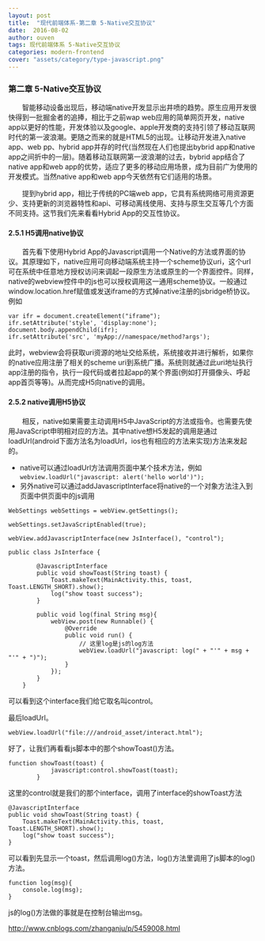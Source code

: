 ```yaml
---
layout: post
title:  "现代前端体系-第二章 5-Native交互协议"
date:  2016-08-02
author: ouven
tags: 现代前端体系 5-Native交互协议
categories: modern-frontend
cover: "assets/category/type-javascript.png"
---
```


### 第二章 5-Native交互协议

&emsp;&emsp;智能移动设备出现后，移动端native开发显示出井喷的趋势。原生应用开发很快得到一批掘金者的追捧，相比于之前wap web应用的简单网页开发，native app以更好的性能，开发体验以及google、apple开发商的支持引领了移动互联网时代的第一波浪潮。更随之而来的就是HTML5的出现。让移动开发进入native app、web pp、hybrid app并存的时代(当然现在人们也提出bybrid app和native app之间折中的一层)。随着移动互联网第一波浪潮的过去，bybrid app结合了native app和web app的优势，适应了更多的移动应用场景，成为目前广为使用的开发模式。当然native app和web app今天依然有它们适用的场景。

&emsp;&emsp;提到hybrid app，相比于传统的PC端web app，它具有系统网络可用资源更少、支持更新的浏览器特性和api、可移动离线使用、支持与原生交互等几个方面不同支持。这节我们先来看看Hybrid App的交互性协议。


#### 2.5.1 H5调用native协议

&emsp;&emsp;首先看下使用Hybrid App的Javascript调用一个Native的方法或界面的协议。其原理如下，native应用可向移动端系统主持一个scheme协议uri，这个url可在系统中任意地方授权访问来调起一段原生方法或原生的一个界面控件。同样，native的webview控件中的js也可以授权调用这一通用scheme协议。一般通过window.location.href赋值或发送iframe的方式掉native注册的jsbridge桥协议。例如

```
var ifr = document.createElement("iframe");
ifr.setAttribute('style', 'display:none');
document.body.appendChild(ifr);
ifr.setAttribute('src', 'myApp://namespace/method?args');
```

此时，webview会将获取uri资源的地址交给系统，系统接收并进行解析，如果你的native应用注册了相关的scheme uri到系统广播。系统则就通过此uri地址执行app注册的指令，执行一段代码或者拉起app的某个界面(例如打开摄像头、呼起app首页等等)。从而完成H5向native的调用。

#### 2.5.2 native调用H5协议
    
&emsp;&emsp;相反，native如果需要主动调用H5中JavaScript的方法或指令。也需要先使用JavaScript申明相对应的方法。其中native想H5发起的调用是通过loadUrl(android下面方法名为loadUrl，ios也有相应的方法来实现)方法来发起的。

- native可以通过loadUrl方法调用页面中某个技术方法，例如 `webview.loadUrl("javascript: alert('hello world')");`
- 另外native可以通过addJavascriptInterface将native的一个对象方法注入到页面中供页面中的js调用

```
WebSettings webSettings = webView.getSettings();
 
webSettings.setJavaScriptEnabled(true);

webView.addJavascriptInterface(new JsInterface(), "control");
 
public class JsInterface {
 
        @JavascriptInterface
        public void showToast(String toast) {
            Toast.makeText(MainActivity.this, toast, Toast.LENGTH_SHORT).show();
            log("show toast success");
        }
 
        public void log(final String msg){
            webView.post(new Runnable() {
                @Override
                public void run() {
                	// 这里log是js的log方法
                    webView.loadUrl("javascript: log(" + "'" + msg + "'" + ")");
                }
            });
        }
    }
```

可以看到这个interface我们给它取名叫control。

最后loadUrl。

```
webView.loadUrl("file:///android_asset/interact.html");
```

好了，让我们再看看js脚本中的那个showToast()方法。

```
function showToast(toast) {
            javascript:control.showToast(toast);
        }
```

这里的control就是我们的那个interface，调用了interface的showToast方法

```
@JavascriptInterface
public void showToast(String toast) {
    Toast.makeText(MainActivity.this, toast, Toast.LENGTH_SHORT).show();
    log("show toast success");
}
```

可以看到先显示一个toast，然后调用log()方法，log()方法里调用了js脚本的log()方法。

```
function log(msg){
    console.log(msg);
}
```

js的log()方法做的事就是在控制台输出msg。

http://www.cnblogs.com/zhanganju/p/5459008.html


